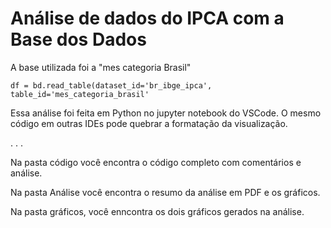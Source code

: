 # Análise de dados do IPCA com a Base dos Dados
A base utilizada foi a "mes categoria Brasil"
```
df = bd.read_table(dataset_id='br_ibge_ipca', 
table_id='mes_categoria_brasil'
```

Essa análise foi feita em Python no jupyter notebook do VSCode.
O mesmo código em outras IDEs pode quebrar a formatação da visualização.

.
.
.


Na pasta código você encontra o código completo com comentários e análise.

Na pasta Análise você encontra o resumo da análise em PDF e os gráficos.

Na pasta gráficos, você enncontra os dois gráficos gerados na análise.
